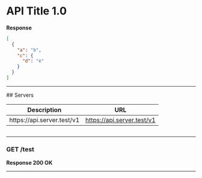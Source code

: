 <!--
This Markdown has been generated by essentials-openapi
https://github.com/Neoteroi/essentials-openapi

Most likely, it is not desirable to edit this file by hand!
-->

# API Title <span class="api-version">1.0</span>

**Response**

```json
[
  {
    "a": "b",
    "c": {
      "d": "e"
    }
  }
]
```
<hr />
## Servers

<table>
    <thead>
        <tr>
            <th>Description</th>
            <th>URL</th>
        </tr>
    </thead>
    <tbody>
        <tr>
            <td>https://api.server.test/v1</td>
            <td>
                <a href="https://api.server.test/v1" target="_blank" rel="noopener noreferrer">https://api.server.test/v1</a>
            </td>
        </tr>
    </tbody>
</table>

## <span class="api-tag"></span>

<hr class="operation-separator" />

### <span class="http-get">GET</span> /test


<p class="response-title">
    <strong>Response <span class="response-code code-200">200</span>&nbsp;<span class="status-phrase">OK</span></strong>
</p>




---